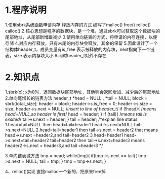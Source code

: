 # 1.程序说明

1.使用sbrk系统函数申请内存 释放内存的方式 编写了malloc() free() relloc() calloc()
2.核心思想是程序的数据块，是一个堆，通过sbrk可以获取这个数据块的尾部地址，从尾部新增跟减少
3.使用单向链表的方式，将申请的内存连接，以便存储
4.对应内存释放，只有末尾的内存块会释放，其余的保留
5.因此设计了一个结构体header_t，成员变量有is_free 表示被释放的内存块，next指向下一个链表，size 表示内存块大小
6.同时header_t对外不存在

# 2.知识点

1.sbrk(x): x为0时，返回数据块尾部地址，其他则会返回增加、减少后的尾部地址
2.单向尾增长的链表方法
header_t *head = NULL , *tail = NULL;
block = sbrk(total_size);
header = block;
header->s.is_free = 0;
header->s.size = size;
header->s.next = NULL;
/*insert to line of header_t*/
if (!head){
/*means head=NULL,so header is first*/
head = header;
}
if (tail){
/*means tail is exsited*/
tail->s.next = header;
}
tail = header;
/*explan line status
1.head=tail=NULL
then head=tail=header1  head->s.next=NULL  tail->s.next=NULL
2.head=tail=header1
then tail->s.next = header2 that means head->s.next =header2,and tail=header2
3.head=header1 head->s.next=tail=header2 tail=header2
then tail->s.next=header3 means header2->s.next = header3,and tail =header3
*/

3.单向链表减方法
tmp = head;
while(tmp){
if(tmp->s.next == tail){
tmp->s.next = NULL;
tail = tmp;
}
tmp = tmp->s.next;
}

4、relloc()实现
直接malloc一个新的，把原来free掉

